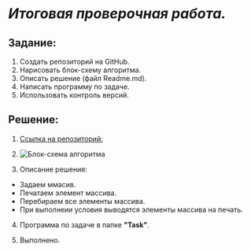 # *Итоговая проверочная работа.*

## Задание:
1. Создать репозиторий на GitHub.
2. Нарисовать блок-схему алгоритма.
3. Описать решение (файл Readme.md).
4. Написать программу по задаче.
5. Использовать контроль версий.

## Решение:
1. [Ссылка на репозиторий:](https://github.com/ForNastya/FinalWork_1block.git)

2. ![Блок-схема алгоритма](Block-diagram.jpg)
3. Описание решения:

* Задаем ммасив.
* Печатаем элемент массива.
* Перебираем все элементы массива.
* При выполнеии условия выводятся элементы массива на печать.

4. Программа по задаче в папке **"Task"**.

5. Выполнено.